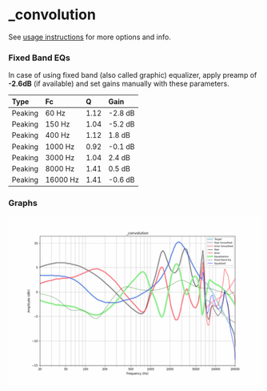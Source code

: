 # _convolution
See [usage instructions](https://github.com/jaakkopasanen/AutoEq#usage) for more options and info.

### Fixed Band EQs
In case of using fixed band (also called graphic) equalizer, apply preamp of **-2.6dB**
(if available) and set gains manually with these parameters.

| Type    | Fc       |    Q | Gain    |
|:--------|:---------|:-----|:--------|
| Peaking | 60 Hz    | 1.12 | -2.8 dB |
| Peaking | 150 Hz   | 1.04 | -5.2 dB |
| Peaking | 400 Hz   | 1.12 | 1.8 dB  |
| Peaking | 1000 Hz  | 0.92 | -0.1 dB |
| Peaking | 3000 Hz  | 1.04 | 2.4 dB  |
| Peaking | 8000 Hz  | 1.41 | 0.5 dB  |
| Peaking | 16000 Hz | 1.41 | -0.6 dB |

### Graphs
![](./_convolution.png)